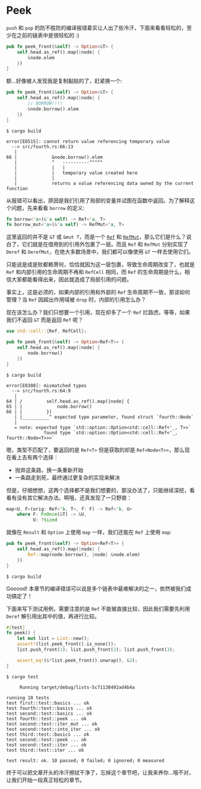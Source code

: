 # Peek
`push` 和 `pop` 的防不胜防的编译报错着实让人出了些冷汗，下面来看看轻松的，至少在之前的链表中是很轻松的 :)

```rust
pub fn peek_front(&self) -> Option<&T> {
    self.head.as_ref().map(|node| {
        &node.elem
    })
}
```

额...好像被人发现我是复制黏贴的了，赶紧换一个:
```rust
pub fn peek_front(&self) -> Option<&T> {
    self.head.as_ref().map(|node| {
        // BORROW!!!!
        &node.borrow().elem
    })
}
```

```shell
$ cargo build

error[E0515]: cannot return value referencing temporary value
  --> src/fourth.rs:66:13
   |
66 |             &node.borrow().elem
   |             ^   ----------^^^^^
   |             |   |
   |             |   temporary value created here
   |             |
   |             returns a value referencing data owned by the current function
```

从报错可以看出，原因是我们引用了局部的变量并试图在函数中返回。为了解释这个问题，先来看看 `borrow` 的定义:
```rust
fn borrow<'a>(&'a self) -> Ref<'a, T>
fn borrow_mut<'a>(&'a self) -> RefMut<'a, T>
```

这里返回的并不是 `&T` 或 `&mut T`，而是一个 [`Ref`](https://doc.rust-lang.org/std/cell/struct.Ref.html) 和 [`RefMut`](https://doc.rust-lang.org/std/cell/struct.RefMut.html)，那么它们是什么？说白了，它们就是在借用到的引用外包裹了一层。而且 `Ref` 和 `RefMut` 分别实现了 `Deref` 和 `DerefMut`，在绝大多数场景中，我们都可以像使用 `&T` 一样去使用它们。


只能说是成是败都赖萧何，恰恰就因为这一层包裹，导致生命周期改变了，也就是 `Ref` 和内部引用的生命周期不再和 `RefCell` 相同，而 `Ref` 的生命周期是什么，相信大家都能看得出来，因此就造成了局部引用的问题。

事实上，这是必须的，如果内部的引用和外部的 `Ref` 生命周期不一致，那该如何管理？当 `Ref` 因超出作用域被 `drop` 时，内部的引用怎么办？

现在该怎么办？我们只想要一个引用，现在却多了一个 `Ref` 拦路虎。等等，如果我们不返回 `&T` 而是返回 `Ref` 呢？
```rust
use std::cell::{Ref, RefCell};

pub fn peek_front(&self) -> Option<Ref<T>> {
    self.head.as_ref().map(|node| {
        node.borrow()
    })
}
```

```shell
$ cargo build

error[E0308]: mismatched types
  --> src/fourth.rs:64:9
   |
64 | /         self.head.as_ref().map(|node| {
65 | |             node.borrow()
66 | |         })
   | |__________^ expected type parameter, found struct `fourth::Node`
   |
   = note: expected type `std::option::Option<std::cell::Ref<'_, T>>`
              found type `std::option::Option<std::cell::Ref<'_, fourth::Node<T>>>`
```

嗯，类型不匹配了，要返回的是 `Ref<T>` 但是获取的却是 `Ref<Node<T>>`，那么现在看上去有两个选择：

- 抛弃这条路，换一条重新开始
- 一条路走到死，最终通过更复杂的实现来解决

但是，仔细想想，这两个选择都不是我们想要的，那没办法了，只能继续深挖，看看有没有其它解决办法。啊哦，还真发现了一只野兽：
```rust
map<U, F>(orig: Ref<'b, T>, f: F) -> Ref<'b, U>
    where F: FnOnce(&T) -> &U,
          U: ?Sized
```

就像在 `Result` 和 `Option` 上使用 `map` 一样，我们还能在 `Ref` 上使用 `map`:
```rust
pub fn peek_front(&self) -> Option<Ref<T>> {
    self.head.as_ref().map(|node| {
        Ref::map(node.borrow(), |node| &node.elem)
    })
}
```

```shell
$ cargo build
```

Gooood! 本章节的编译错误可以说是多个链表中最难解决的之一，依然被我们成功搞定了！


下面来写下测试用例，需要注意的是 `Ref` 不能被直接比较，因此我们需要先利用 `Deref` 解引用出其中的值，再进行比较。

```rust
#[test]
fn peek() {
    let mut list = List::new();
    assert!(list.peek_front().is_none());
    list.push_front(1); list.push_front(2); list.push_front(3);

    assert_eq!(&*list.peek_front().unwrap(), &3);
}
```

```shell
$ cargo test

     Running target/debug/lists-5c71138492ad4b4a

running 10 tests
test first::test::basics ... ok
test fourth::test::basics ... ok
test second::test::basics ... ok
test fourth::test::peek ... ok
test second::test::iter_mut ... ok
test second::test::into_iter ... ok
test third::test::basics ... ok
test second::test::peek ... ok
test second::test::iter ... ok
test third::test::iter ... ok

test result: ok. 10 passed; 0 failed; 0 ignored; 0 measured
```

终于可以把文章开头的冷汗擦拭干净了，忘掉这个章节吧，让我来养你...哦不对，让我们开始一段真正轻松的章节。